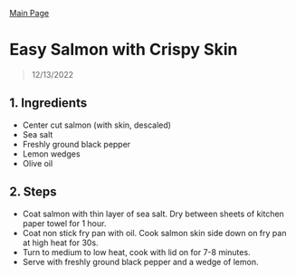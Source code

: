 [Main Page](https://yolanda-ht.github.io/YoloCookBlob/)

# Easy Salmon with Crispy Skin
> 12/13/2022 <br>

## 1. Ingredients
- Center cut salmon (with skin, descaled)
- Sea salt
- Freshly ground black pepper
- Lemon wedges
- Olive oil

## 2. Steps
- Coat salmon with thin layer of sea salt. Dry between sheets of kitchen paper towel for 1 hour.
- Coat non stick fry pan with oil. Cook salmon skin side down on fry pan at high heat for 30s.
- Turn to medium to low heat, cook with lid on for 7-8 minutes.
- Serve with freshly ground black pepper and a wedge of lemon.
